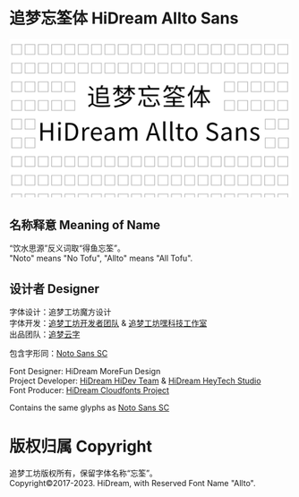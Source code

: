 # 追梦忘筌体 HiDream Allto Sans
![HiDream Allto Sans Preview](https://raw.githubusercontent.com/Cloudfonts/HiDream-Allto-Sans/main/preview/preview.jpg "HiDream Allto Sans Preview")
## 名称释意 Meaning of Name

“饮水思源”反义词取“得鱼忘筌”。\
"Noto" means "No Tofu", "Allto" means "All Tofu".

## 设计者 Designer
字体设计：追梦工坊魔方设计\
字体开发：[追梦工坊开发者团队](https://www.hidream.it) & [追梦工坊嘿科技工作室](https://www.heytech.cn)\
出品团队：[追梦云字](https://fonts.hidream.it)

包含字形同：[Noto Sans SC](https://fonts.google.com/noto/specimen/Noto+Sans+SC)

Font Designer: HiDream MoreFun Design\
Project Developer: [HiDream HiDev Team](https://www.hidream.it) & [HiDream HeyTech Studio](https://www.heytech.cn)\
Font Producer: [HiDream Cloudfonts Project](https://fonts.hidream.it)

Contains the same glyphs as [Noto Sans SC](https://fonts.google.com/noto/specimen/Noto+Sans+SC)

# 版权归属 Copyright
追梦工坊版权所有，保留字体名称“忘筌”。\
Copyright©2017-2023. HiDream, with Reserved Font Name "Allto".
